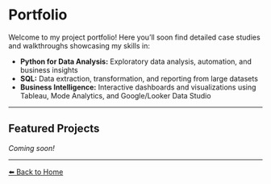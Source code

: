 # Portfolio

Welcome to my project portfolio! Here you’ll soon find detailed case studies and walkthroughs showcasing my skills in:

- **Python for Data Analysis:** Exploratory data analysis, automation, and business insights
- **SQL:** Data extraction, transformation, and reporting from large datasets
- **Business Intelligence:** Interactive dashboards and visualizations using Tableau, Mode Analytics, and Google/Looker Data Studio

---

## Featured Projects

*Coming soon!*

---

[⬅️ Back to Home](index.md)
